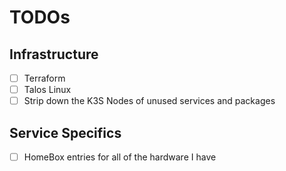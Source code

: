 # TODOs

## Infrastructure

- [ ] Terraform
- [ ] Talos Linux
- [ ] Strip down the K3S Nodes of unused services and packages

## Service Specifics

- [ ] HomeBox entries for all of the hardware I have
